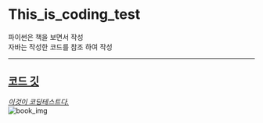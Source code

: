 # This_is_coding_test

파이썬은 책을 보면서 작성<br>
자바는 작성한 코드를 참조 하여 작성

-------
[코드 깃](https://github.com/ndb796/python-for-coding-test "나동빈님의 깃")
-------

*[이것이 코딩테스트다.](https://www.hanbit.co.kr/store/books/look.php?p_code=B8945183661 "한빛")*<br>
![book_img](https://www.hanbit.co.kr/data/books/B8945183661_l.jpg)
